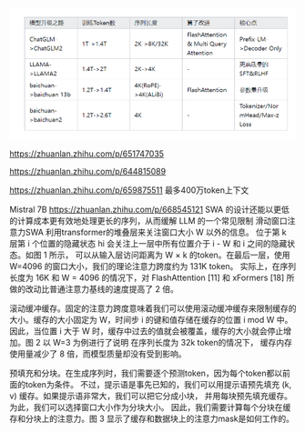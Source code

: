 ![img_3.png](img_3.png)

https://zhuanlan.zhihu.com/p/651747035

https://zhuanlan.zhihu.com/p/644815089


https://zhuanlan.zhihu.com/p/659875511  最多400万token上下文

Mistral 7B
https://zhuanlan.zhihu.com/p/668545121
SWA 的设计还能以更低的计算成本更有效地处理更长的序列，从而缓解 LLM 的一个常见限制
滑动窗口注意力SWA 利用transformer的堆叠层来关注窗口大小 W 以外的信息。
位于第 k 层第 i 个位置的隐藏状态 hi 会关注上一层中所有位置介于 i - W 和 i 之间的隐藏状态。如图 1 所示， 
 可以从输入层访问距离为 W × k 的token。在最后一层，使用 W=4096 的窗口大小，我们的理论注意力跨度约为 131K token。
实际上，在序列长度为 16K 和 W = 4096 的情况下，对 FlashAttention [11] 和 xFormers [18] 所做的改动比普通注意力基线的速度提高了 2 倍。

滚动缓冲缓存。固定的注意力跨度意味着我们可以使用滚动缓冲缓存来限制缓存的大小。缓存的大小固定为 W，时间步 i 的键和值存储在缓存的位置 i mod W 中。
因此，当位置 i 大于 W 时，缓存中过去的值就会被覆盖，缓存的大小就会停止增加。图 2 以 W=3 为例进行了说明 在序列长度为 32k token的情况下，
缓存内存使用量减少了 8 倍，而模型质量却没有受到影响。

预填充和分块。在生成序列时，我们需要逐个预测token，因为每个token都以前面的token为条件。
不过，提示语是事先已知的，我们可以用提示语预先填充 (k, v) 缓存。如果提示语非常大，我们可以把它分成小块，
并用每块预先填充缓存。为此，我们可以选择窗口大小作为分块大小。
因此，我们需要计算每个分块在缓存和分块上的注意力。图 3 显示了缓存和数据块上的注意力mask是如何工作的。